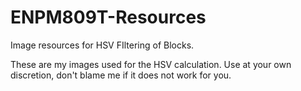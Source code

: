 # ENPM809T-Resources
Image resources for HSV FIltering of Blocks.

These are my images used for the HSV calculation. Use at your own discretion, don't blame me if it does not work for you. 

